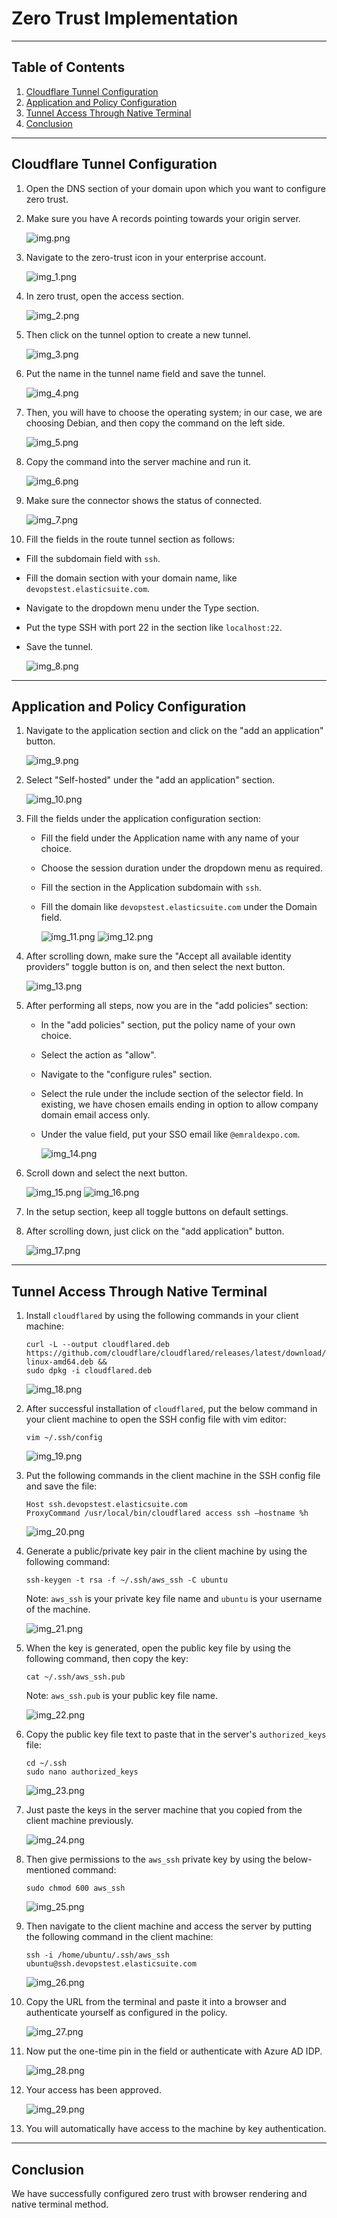 # Zero Trust Implementation

---

## Table of Contents

1. [Cloudflare Tunnel Configuration](#cloudflare-tunnel-configuration)
2. [Application and Policy Configuration](#application-and-policy-configuration)
3. [Tunnel Access Through Native Terminal](#tunnel-access-through-native-terminal)
4. [Conclusion](#conclusion)

---

## Cloudflare Tunnel Configuration

1. Open the DNS section of your domain upon which you want to configure zero trust.

2. Make sure you have A records pointing towards your origin server.

   ![img.png](assets/img.png)

3. Navigate to the zero-trust icon in your enterprise account.

   ![img_1.png](assets/img_1.png)

4. In zero trust, open the access section.

   ![img_2.png](assets/img_2.png)

5. Then click on the tunnel option to create a new tunnel.

   ![img_3.png](assets/img_3.png)

6. Put the name in the tunnel name field and save the tunnel.

   ![img_4.png](assets/img_4.png)

7. Then, you will have to choose the operating system; in our case, we are choosing Debian, and then copy the command on
   the left side.

   ![img_5.png](assets/img_5.png)

8. Copy the command into the server machine and run it.

   ![img_6.png](assets/img_6.png)

9. Make sure the connector shows the status of connected.

   ![img_7.png](assets/img_7.png)

10. Fill the fields in the route tunnel section as follows:
   - Fill the subdomain field with `ssh`.
   - Fill the domain section with your domain name, like `devopstest.elasticsuite.com`.
   - Navigate to the dropdown menu under the Type section.
   - Put the type SSH with port 22 in the section like `localhost:22`.
   - Save the tunnel.

     ![img_8.png](assets/img_8.png)

---

## Application and Policy Configuration

1. Navigate to the application section and click on the "add an application" button.

   ![img_9.png](assets/img_9.png)

2. Select "Self-hosted" under the "add an application" section.

   ![img_10.png](assets/img_10.png)

3. Fill the fields under the application configuration section:
   - Fill the field under the Application name with any name of your choice.
   - Choose the session duration under the dropdown menu as required.
   - Fill the section in the Application subdomain with `ssh`.
   - Fill the domain like `devopstest.elasticsuite.com` under the Domain field.

     ![img_11.png](assets/img_11.png)
     ![img_12.png](assets/img_12.png)

4. After scrolling down, make sure the "Accept all available identity providers" toggle button is on, and then select
   the next button.

   ![img_13.png](assets/img_13.png)

5. After performing all steps, now you are in the "add policies" section:
   - In the "add policies" section, put the policy name of your own choice.
   - Select the action as "allow".
   - Navigate to the "configure rules" section.
   - Select the rule under the include section of the selector field. In existing, we have chosen emails ending in
     option to allow company domain email access only.
   - Under the value field, put your SSO email like `@emraldexpo.com`.

     ![img_14.png](assets/img_14.png)

6. Scroll down and select the next button.

   ![img_15.png](assets/img_15.png)
   ![img_16.png](assets/img_16.png)

7. In the setup section, keep all toggle buttons on default settings.

8. After scrolling down, just click on the "add application" button.

   ![img_17.png](assets/img_17.png)

---

## Tunnel Access Through Native Terminal

1. Install `cloudflared` by using the following commands in your client machine:

   ```
   curl -L --output cloudflared.deb https://github.com/cloudflare/cloudflared/releases/latest/download/cloudflared-linux-amd64.deb &&  
   sudo dpkg -i cloudflared.deb
   ```

   ![img_18.png](assets/img_18.png)

2. After successful installation of `cloudflared`, put the below command in your client machine to open the SSH config
   file with vim editor:

   ```
   vim ~/.ssh/config
   ```

   ![img_19.png](assets/img_19.png)

3. Put the following commands in the client machine in the SSH config file and save the file:

   ```
   Host ssh.devopstest.elasticsuite.com
   ProxyCommand /usr/local/bin/cloudflared access ssh –hostname %h
   ```
   
   ![img_20.png](assets/img_20.png)

4. Generate a public/private key pair in the client machine by using the following command:

   ```
   ssh-keygen -t rsa -f ~/.ssh/aws_ssh -C ubuntu
   ```

   Note: `aws_ssh` is your private key file name and `ubuntu` is your username of the machine.

   ![img_21.png](assets/img_21.png)

5. When the key is generated, open the public key file by using the following command, then copy the key:

   ```
   cat ~/.ssh/aws_ssh.pub
   ```

   Note: `aws_ssh.pub` is your public key file name.

   ![img_22.png](assets/img_22.png)

6. Copy the public key file text to paste that in the server's `authorized_keys` file:

   ```
   cd ~/.ssh
   sudo nano authorized_keys
   ```
   
   ![img_23.png](assets/img_23.png)

7. Just paste the keys in the server machine that you copied from the client machine previously.

   ![img_24.png](assets/img_24.png)

8. Then give permissions to the `aws_ssh` private key by using the below-mentioned command:

    ```
    sudo chmod 600 aws_ssh
    ```

   ![img_25.png](assets/img_25.png)

9. Then navigate to the client machine and access the server by putting the following command in the client machine:

   ```
   ssh -i /home/ubuntu/.ssh/aws_ssh ubuntu@ssh.devopstest.elasticsuite.com
   ```

   ![img_26.png](assets/img_26.png)

10. Copy the URL from the terminal and paste it into a browser and authenticate yourself as configured in the policy.

    ![img_27.png](assets/img_27.png)

11. Now put the one-time pin in the field or authenticate with Azure AD IDP.

    ![img_28.png](assets/img_28.png)

12. Your access has been approved.

    ![img_29.png](assets/img_29.png)

13. You will automatically have access to the machine by key authentication.

---

## Conclusion

We have successfully configured zero trust with browser rendering and native terminal method.